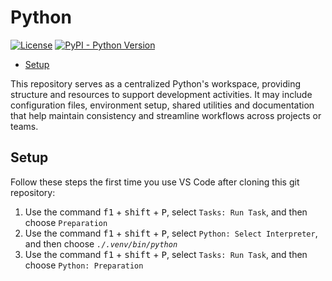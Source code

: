<!--
Copyright (C) Pipin Fitriadi - All Rights Reserved

Unauthorized copying of this file, via any medium is strictly prohibited
Proprietary and confidential
Written by Pipin Fitriadi <pipinfitriadi@gmail.com>, 22 May 2025
-->

<!-- omit in toc -->
# Python

[![License](https://img.shields.io/badge/license-Proprietary-red)](LICENSE)
[![PyPI - Python Version](https://img.shields.io/badge/python-3.13.1-blue)](https://www.python.org/downloads/release/python-3131/)

- [Setup](#setup)

This repository serves as a centralized Python's workspace,
providing structure and resources to support development activities.
It may include configuration files, environment setup, shared utilities
and documentation that help maintain consistency and streamline workflows
across projects or teams.

## Setup

Follow these steps the first time you use VS Code after cloning this git repository:

1. Use the command <kbd>f1</kbd> + <kbd>shift</kbd> + <kbd>P</kbd>,
    select `Tasks: Run Task`, and then choose `Preparation`
2. Use the command <kbd>f1</kbd> + <kbd>shift</kbd> + <kbd>P</kbd>,
    select `Python: Select Interpreter`, and then choose _`./.venv/bin/python`_
3. Use the command <kbd>f1</kbd> + <kbd>shift</kbd> + <kbd>P</kbd>,
    select `Tasks: Run Task`, and then choose `Python: Preparation`
